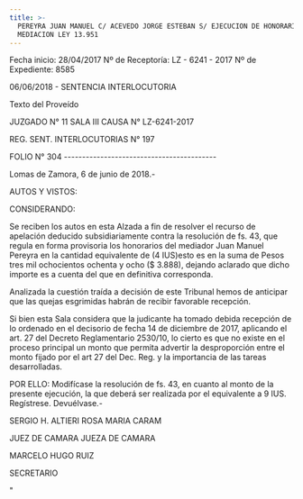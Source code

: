 ```yaml
---
title: >-
  PEREYRA JUAN MANUEL C/ ACEVEDO JORGE ESTEBAN S/ EJECUCION DE HONORARIOS DE
  MEDIACION LEY 13.951
---
```

Fecha inicio:  28/04/2017	Nº de Receptoría:  LZ - 6241 - 2017	Nº de Expediente:  8585

 06/06/2018 - SENTENCIA INTERLOCUTORIA

Texto del Proveído 

JUZGADO N° 11 SALA III CAUSA N° LZ-6241-2017

REG. SENT. INTERLOCUTORIAS N° 197

FOLIO N° 304 ------------------------------------------

 Lomas de Zamora, 6 de junio de 2018.-

 AUTOS Y VISTOS:

CONSIDERANDO:

Se reciben los autos en esta Alzada a fin de resolver el recurso de apelación deducido subsidiariamente contra la resolución de fs. 43, que regula en forma provisoria los honorarios del mediador Juan Manuel Pereyra en la cantidad equivalente de (4 IUS)esto es en la suma de Pesos tres mil ochocientos ochenta y ocho ($ 3.888), dejando aclarado que dicho importe es a cuenta del que en definitiva corresponda.

Analizada la cuestión traída a decisión de este Tribunal hemos de anticipar que las quejas esgrimidas habrán de recibir favorable recepción.

Si bien esta Sala considera que la judicante ha tomado debida recepción de lo ordenado en el decisorio de fecha 14 de diciembre de 2017, aplicando el art. 27 del Decreto Reglamentario 2530/10, lo cierto es que no existe en el proceso principal un monto que permita advertir la desproporción entre el monto fijado por el art 27 del Dec. Reg. y la importancia de las tareas desarrolladas.

POR ELLO: Modifícase la resolución de fs. 43, en cuanto al monto de la presente ejecución, la que deberá ser realizada por el equivalente a 9 IUS. Regístrese. Devuélvase.-

 

SERGIO H. ALTIERI ROSA MARIA CARAM

JUEZ DE CAMARA JUEZA DE CAMARA

 MARCELO HUGO RUIZ

SECRETARIO

 





"
